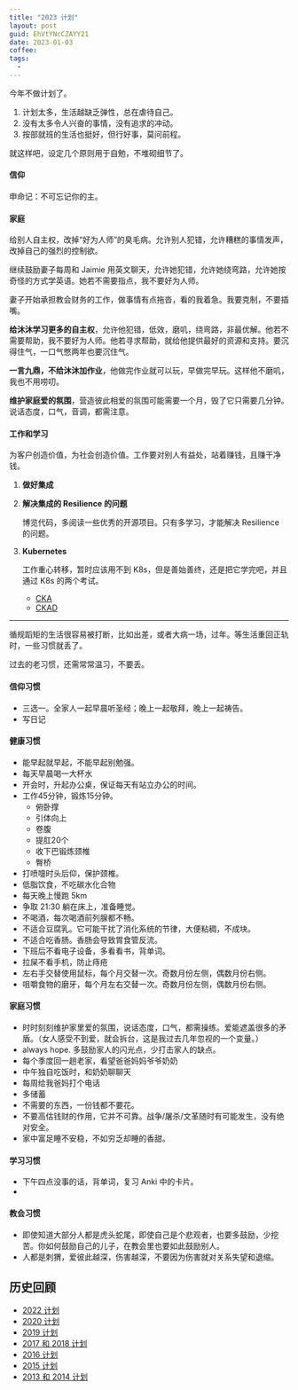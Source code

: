 ```yaml
---
title: "2023 计划"
layout: post
guid: EhVtYNcCZAYY21
date: 2023-01-03
coffee:
tags:
  -
---
```



今年不做计划了。

1. 计划太多，生活越缺乏弹性，总在虐待自己。
2. 没有太多令人兴奋的事情，没有追求的冲动。
3. 按部就班的生活也挺好，但行好事，莫问前程。

就这样吧，设定几个原则用于自勉，不堆砌细节了。

#### 信仰

申命记：不可忘记你的主。


#### 家庭


给别人自主权，改掉“好为人师”的臭毛病。允许别人犯错，允许糟糕的事情发声，改掉自己的强烈的控制欲。

继续鼓励妻子每周和 Jaimie 用英文聊天，允许她犯错，允许她绕弯路，允许她按奇怪的方式学英语。她若不需要指点，我不要好为人师。

妻子开始承担教会财务的工作，做事情有点拖沓，看的我着急。我要克制，不要插嘴。

**给沐沐学习更多的自主权**，允许他犯错，低效，磨叽，绕弯路，非最优解。他若不需要帮助，我不要好为人师。他若寻求帮助，就给他提供最好的资源和支持。要沉得住气，一口气憋两年也要沉住气。

**一言九鼎，不给沐沐加作业**，他做完作业就可以玩，早做完早玩。这样他不磨叽，我也不用唠叨。

**维护家庭爱的氛围**，营造彼此相爱的氛围可能需要一个月，毁了它只需要几分钟。说话态度，口气，音调，都需注意。


#### 工作和学习


为客户创造价值，为社会创造价值。工作要对别人有益处，站着赚钱，且赚干净钱。

1. **做好集成**

2. **解决集成的 Resilience 的问题**

    博览代码，多阅读一些优秀的开源项目。只有多学习，才能解决 Resilience 的问题。

3. **Kubernetes**

    工作重心转移，暂时应该用不到 K8s，但是善始善终，还是把它学完吧，并且通过 K8s 的两个考试。

    - [CKA](https://www.cncf.io/certification/cka/)
    - [CKAD](https://www.cncf.io/certification/ckad/)

---

循规蹈矩的生活很容易被打断，比如出差，或者大病一场，过年。等生活重回正轨时，一些习惯就丢了。

过去的老习惯，还需常常温习，不要丢。

#### 信仰习惯

- 三选一。全家人一起早晨听圣经；晚上一起敬拜，晚上一起祷告。
- 写日记


#### 健康习惯

- 能早起就早起，不能早起别勉强。
- 每天早晨喝一大杯水
- 开会时，升起办公桌，保证每天有站立办公的时间。
- 工作45分钟，锻炼15分钟。
	- 俯卧撑
	- 引体向上
	- 卷腹
	- 提肛20个
	- 收下巴锻炼颈椎
	- 臀桥
- 打喷嚏时头后仰，保护颈椎。
- 低脂饮食，不吃碳水化合物
- 每天晚上慢跑 5km
- 争取 21:30 躺在床上，准备睡觉。
- 不喝酒，每次喝酒前列腺都不畅。
- 不适合豆腐乳。它可能干扰了消化系统的节律，大便粘稠，不成块。
- 不适合吃香肠。香肠会导致胃食管反流。
- 下班后不看电子设备，多看看书，背单词。
- 拉屎不看手机，防止痔疮
- 左右手交替使用鼠标，每个月交替一次。奇数月份左侧，偶数月份右侧。
- 咀嚼食物的磨牙，每个月左右交替一次。奇数月份左侧，偶数月份右侧。

#### 家庭习惯

- 时时刻刻维护家里爱的氛围，说话态度，口气，都需操练。爱能遮盖很多的矛盾。（女人感受不到爱，就会拆台，这是我过去几年忽视的一个变量。）
- always hope. 多鼓励家人的闪光点，少打击家人的缺点。
- 每个季度回一趟老家，看望爸爸妈妈爷爷奶奶
- 中午独自吃饭时，和奶奶聊聊天
- 每周给我爸妈打个电话
- 多储蓄
- 不需要的东西，一份钱都不要花。
- 不要高估钱财的作用，它并不可靠。战争/屠杀/文革随时有可能发生，没有绝对安全。
- 家中富足睡不安稳，不如穷乏却睡的香甜。


#### 学习习惯

- 下午四点没事的话，背单词，复习 Anki 中的卡片。
- 


#### 教会习惯

- 即使知道大部分人都是虎头蛇尾，即使自己是个悲观者，也要多鼓励，少挖苦。你如何鼓励自己的儿子，在教会里也要如此鼓励别人。
- 人都是刺猬，爱彼此越深，伤害越深，不要因为伤害就对关系失望和退缩。



## 历史回顾

- [2022 计划](/2022-07-08-plan-for-the-Q3-and-Q4-of-2022.html)
- [2020 计划](/plan-for-2020.html)
- [2019 计划](/plan-for-2019.html)
- [2017 和 2018 计划](/plan-for-2017-and-2018.html)
- [2016 计划](/study-plan-2016.html)
- [2015 计划](/my-2014.html)
- [2013 和 2014 计划](/study-plan.html)
